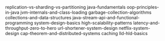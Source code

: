 replication-vs-sharding-vs-partitioning
java-fundamentals
oop-principles-in-java
jvm-internals-and-class-loading
garbage-collection-algorithms
collections-and-data-structures
java-stream-api-and-functional-programming
system-design-basics
high-scalability-patterns
latency-and-throughput-zero-to-hero
url-shortener-system-design
netflix-system-design
cap-theorem-and-distributed-systems
caching
lld-hld-basics